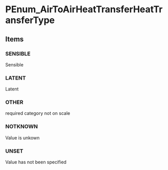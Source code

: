 # PEnum_AirToAirHeatTransferHeatTransferType


<!-- end of short definition -->
## Items

### SENSIBLE
Sensible

### LATENT
Latent

### OTHER
required category not on scale

### NOTKNOWN
Value is unkown

### UNSET
Value has not been specified
